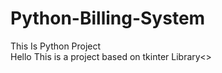 # Python-Billing-System
This Is Python Project 
<br>
Hello This is a project based on tkinter Library<>
